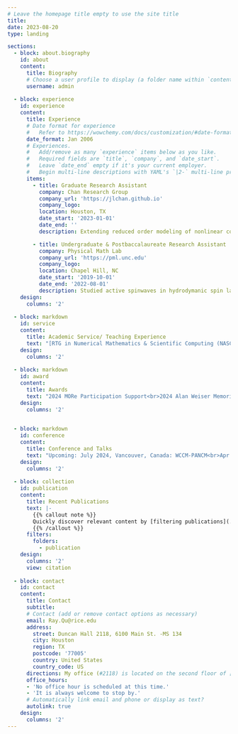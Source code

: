 ```yaml
---
# Leave the homepage title empty to use the site title
title:
date: 2023-08-20
type: landing

sections:
  - block: about.biography
    id: about
    content:
      title: Biography
      # Choose a user profile to display (a folder name within `content/authors/`)
      username: admin
 
  - block: experience
    id: experience
    content:
      title: Experience
      # Date format for experience
      #   Refer to https://wowchemy.com/docs/customization/#date-format
      date_format: Jan 2006
      # Experiences.
      #   Add/remove as many `experience` items below as you like.
      #   Required fields are `title`, `company`, and `date_start`.
      #   Leave `date_end` empty if it's your current employer.
      #   Begin multi-line descriptions with YAML's `|2-` multi-line prefix.
      items:
        - title: Graduate Research Assistant
          company: Chan Research Group
          company_url: 'https://jlchan.github.io'
          company_logo:
          location: Houston, TX
          date_start: '2023-01-01'
          date_end: ''
          description: Extending reduced order modeling of nonlinear conservation laws from finite volume methods to discontinuous Galerkin methods with new hyper reduction techniques.

        - title: Undergraduate & Postbaccalaureate Research Assistant
          company: Physical Math Lab
          company_url: 'https://pml.unc.edu'
          company_logo: 
          location: Chapel Hill, NC
          date_start: '2019-10-01'
          date_end: '2022-08-01'
          description: Studied active spinwaves in hydrodymanic spin lattices (HSLs) with theoretical development and numerical experiments.
    design:
      columns: '2'
    
  - block: markdown
    id: service
    content:
      title: Academic Service/ Teaching Experience
      text: "[RTG in Numerical Mathematics & Scientific Computing (NASC)](https://rtg-nasc.rice.edu/) <br> 2023-2024, Rice CMOR Grad Seminar Chair<br>CMOR 527 Discontinous Galerkin methods (SP 24, Grader)<br>CMOR 302 Matrix Analysis (FA 23, Teaching Assistant)<br>CAAM 382 Stochastic Models (SP 23, Grader)<br>CAAM 378 Intro to OR and Optimization (FA 22, Grader)"
    design:  
      columns: '2'
    
  - block: markdown
    id: award
    content:
      title: Awards
      text: "2024 MORe Participation Support<br>2024 Alan Weiser Memorial Travel Award<br>2021 UNC Summer Graduation Scholarship"
    design:  
      columns: '2'

   
  - block: markdown
    id: conference
    content:
      title: Conference and Talks
      text: "Upcoming: July 2024, Vancouver, Canada: WCCM-PANCM<br>Apr 2024, Houston, TX: RTG-NASC Ranch Retreat (talk)<br>Mar 2024, Houston, TX: Finite Element Rodeo ([talk](uploads/Finite_Element_Rodeo_24.pdf), [photo](https://ferodeo2024.rice.edu/photos), [news](https://engineering.rice.edu/news/finite-element-rodeo-returns-rice))<br>Feb 2024, Houston, TX: CMOR Grad Seminar ([talk](uploads/CMOR_seminar_2024.pdf))<br>Nov 2023, Lafayette, LA: SIAM TX-LA 6th Annual Meeting ([poster](uploads/poster_DGROM.pdf))<br>Oct 2023, Houston, TX: RTG-NASC Annual Workshop ([poster](uploads/poster_DGROM.pdf))<br>Mar 2023, College Station, TX: Finite Element Rodeo (attendee)<br>Nov 2022, Houston, TX: SIAM TX-LA 5th Annual Meeting (attendee)"
    design:  
      columns: '2'
 
  - block: collection
    id: publication
    content:
      title: Recent Publications
      text: |-
        {{% callout note %}}
        Quickly discover relevant content by [filtering publications](./publication/).
        {{% /callout %}}
      filters:
        folders:
          - publication
    design:
      columns: '2'
      view: citation
 
  - block: contact
    id: contact
    content:
      title: Contact
      subtitle:
      # Contact (add or remove contact options as necessary)
      email: Ray.Qu@rice.edu
      address:
        street: Duncan Hall 2118, 6100 Main St. -MS 134
        city: Houston
        region: TX
        postcode: '77005'
        country: United States
        country_code: US
      directions: My office (#2118) is located on the second floor of [Anne and Charles Duncan Hall](https://www.cs.rice.edu/~keith/DuncanHall/).
      office_hours:
      - 'No office hour is scheduled at this time.'
      - 'It is always welcome to stop by.'
      # Automatically link email and phone or display as text?
      autolink: true
    design:
      columns: '2'
---
```

